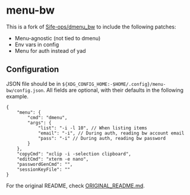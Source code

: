 # menu-bw

This is a fork of [Sife-ops/dmenu_bw](https://github.com/Sife-ops/dmenu_bw) to
include the following patches:

- Menu-agnostic (not tied to dmenu)
- Env vars in config
- Menu for auth instead of yad

## Configuration

JSON file should be in `${XDG_CONFIG_HOME:-$HOME/.config}/menu-bw/config.json`.
All fields are optional, with their defaults in the following example.

```jsonc
{
    "menu": {
        "cmd": "dmenu",
        "args": {
            "list": "-i -l 10", // When listing items
            "email": "-i", // During auth, reading bw account email
            "pass": "-i" // During auth, reading bw password
        }
    },
    "copyCmd": "xclip -i -selection clipboard",
    "editCmd": "xterm -e nano",
    "passwordGenCmd": "",
    "sessionKeyFile": ""
}
```

For the original README, check [ORIGINAL_README.md](./ORIGINAL_README.md).